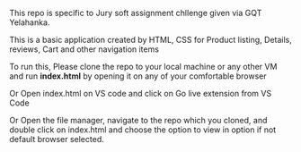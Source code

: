 This repo is specific to Jury soft assignment chllenge given via GQT Yelahanka.

This is a basic application created by HTML, CSS for Product listing, Details, reviews, Cart and other navigation items

To run this, Please clone the repo to your local machine or any other VM and run **index.html** by opening it on any of your comfortable browser

Or Open index.html on VS code and click on Go live extension from VS Code

Or Open the file manager, navigate to the repo which you cloned, and double click on index.html and choose the option to view in option if not default browser selected.
